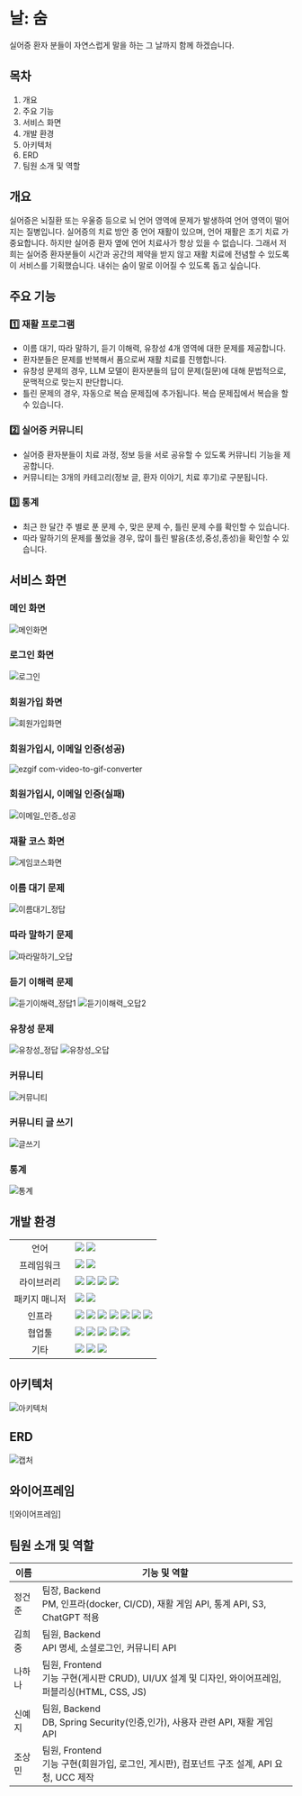 # 날: 숨
실어증 환자 분들이 자연스럽게 말을 하는 그 날까지 함께 하겠습니다.

## 목차
1. 개요
2. 주요 기능
3. 서비스 화면
4. 개발 환경
5. 아키텍처
6. ERD
7. 팀원 소개 및 역할

## 개요
실어증은 뇌질환 또는 우울증 등으로 뇌 언어 영역에 문제가 발생하여 언어 영역이 떨어지는 질병입니다. 실어증의 치료 방안 중 언어 재활이 있으며, 언어 재활은 조기 치료
가 중요합니다. 하지만 실어증 환자 옆에 언어 치료사가 항상 있을 수 없습니다. 그래서 저희는 실어증 환자분들이 시간과 공간의 제약을 받지 않고 재활 치료에 전념할 수 있도록
이 서비스를 기획했습니다. 내쉬는 숨이 말로 이어질 수 있도록 돕고 싶습니다.

## 주요 기능
### 1️⃣ 재활 프로그램
- 이름 대기, 따라 말하기, 듣기 이해력, 유창성 4개 영역에 대한 문제를 제공합니다.
- 환자분들은 문제를 반복해서 품으로써 재활 치료를 진행합니다.
- 유창성 문제의 경우, LLM 모델이 환자분들의 답이 문제(질문)에 대해 문법적으로, 문맥적으로 맞는지 판단합니다.
- 틀린 문제의 경우, 자동으로 복습 문제집에 추가됩니다. 복습 문제집에서 복습을 할 수 있습니다.
### 2️⃣ 실어증 커뮤니티
- 실어증 환자분들이 치료 과정, 정보 등을 서로 공유할 수 있도록 커뮤니티 기능을 제공합니다.
- 커뮤니티는 3개의 카테고리(정보 글, 환자 이야기, 치료 후기)로 구분됩니다.
### 3️⃣ 통계
- 최근 한 달간 주 별로 푼 문제 수, 맞은 문제 수, 틀린 문제 수를 확인할 수 있습니다.
- 따라 말하기의 문제를 풀었을 경우, 많이 틀린 발음(초성,중성,종성)을 확인할 수 있습니다.

## 서비스 화면
### 메인 화면
![메인화면](https://github.com/gunjoon98/readme/assets/48176143/42c6119c-bf8b-4458-b7bf-730fc976a98e)

### 로그인 화면
![로그인](https://github.com/gunjoon98/readme/assets/48176143/9c1b2083-9805-452b-b94c-3e8574eada25)

### 회원가입 화면
![회원가입화면](https://github.com/gunjoon98/readme/assets/48176143/dfb9e225-87c4-4b70-b21f-208016a0e9ab)

### 회원가입시, 이메일 인증(성공)
![ezgif com-video-to-gif-converter](https://github.com/gunjoon98/readme/assets/48176143/f9f2ce6c-f2e3-4e49-bb93-0186fdbe3675)

### 회원가입시, 이메일 인증(실패)
![이메일_인증_성공](https://github.com/gunjoon98/readme/assets/48176143/5315e387-ec2d-4557-8a9e-d29a42309920)

### 재활 코스 화면
![게임코스화면](https://github.com/gunjoon98/readme/assets/48176143/8fad01ea-738e-4e9d-b520-dc701a0016d9)

### 이름 대기 문제
![이름대기_정답](https://github.com/gunjoon98/readme/assets/48176143/22aee4b9-d4fe-4f6b-b5f7-b6dd09f74abf)

### 따라 말하기 문제
![따라말하기_오답](https://github.com/gunjoon98/readme/assets/48176143/f1d726eb-0a57-47db-8856-33f11645af89)

### 듣기 이해력 문제
![듣기이해력_정답1](https://github.com/gunjoon98/readme/assets/48176143/1952ba3d-25e0-419d-bfaf-d93e1602f8a6)
![듣기이해력_오답2](https://github.com/gunjoon98/readme/assets/48176143/31699d60-d263-4cc7-a7cb-551ef5976969)

### 유창성 문제
![유창성_정답](https://github.com/gunjoon98/readme/assets/48176143/9063e1b9-f2ae-469c-b03f-a9fc6541fdf4)
![유창성_오답](https://github.com/gunjoon98/readme/assets/48176143/cf4016d4-d1e6-4241-9659-c72dc1a2b0b3)

### 커뮤니티
![커뮤니티](https://github.com/gunjoon98/readme/assets/48176143/f33836d2-92a0-4a81-b14f-eaee0ec1efa4)

### 커뮤니티 글 쓰기
![글쓰기](https://github.com/gunjoon98/readme/assets/48176143/a44db758-1efe-42f0-8148-3450863e6d0d)

### 통계
![통계](https://github.com/gunjoon98/readme/assets/48176143/81d6b864-defa-4e23-9b20-f5587ee818e2)

## 개발 환경
<table>
<tr>
 <td align="center">언어</td>
 <td>
  <img src="https://img.shields.io/badge/JavaScript-F7DF1E?style=for-the-badge&logo=JavaScript&logoColor=ffffff"/>
  <img src="https://img.shields.io/badge/Java-orange?style=for-the-badge&logo=Java&logoColor=white"/>
 </td>
</tr>
<tr>
 <td align="center">프레임워크</td>
 <td>
  <img src="https://img.shields.io/badge/Spring-6DB33F?style=for-the-badge&logo=Spring&logoColor=ffffff"/>
	<img src="https://img.shields.io/badge/Vue-61DAFB?style=for-the-badge&logo=vuedotjs&logoColor=ffffff"/>
 </td>
</tr>
<tr>
 <td align="center">라이브러리</td>
 <td>  
  <img src="https://img.shields.io/badge/SpringBoot-6DB33F?style=for-the-badge&logo=SpringBoot&logoColor=ffffff"/>
  <img src="https://img.shields.io/badge/springsecurity-6DB33F?style=for-the-badge&logo=springsecurity&logoColor=ffffff"/>
  <img src="https://img.shields.io/badge/jwt-6DB33F?style=for-the-badge&logo=jwt&logoColor=ffffff"/>
  <img src="https://img.shields.io/badge/gpt-6DB33F?style=for-the-badge&logo=gpt&logoColor=ffffff"/>
 </td>
</tr>
<tr>
 <td align="center">패키지 매니저</td>
 <td>
    <img src="https://img.shields.io/badge/npm-CB3837?style=for-the-badge&logo=npm&logoColor=white">
    <img src="https://img.shields.io/badge/maven-02303A?style=for-the-badge&logo=maven&logoColor=white">
</td>
</tr>
<tr>
 <td align="center">인프라</td>
 <td>
  <img src="https://img.shields.io/badge/MYSQL-4479A1?style=for-the-badge&logo=MYSQL&logoColor=ffffff"/>
  <img src="https://img.shields.io/badge/mongodb-47A248?style=for-the-badge&logo=mongodb&logoColor=ffffff"/>
  <img src="https://img.shields.io/badge/amazonaws-232F3E?style=for-the-badge&logo=amazonaws&logoColor=ffffff"/>
  <img src="https://img.shields.io/badge/amazons3-569A31?style=for-the-badge&logo=amazons3&logoColor=ffffff"/>
  <img src="https://img.shields.io/badge/docker-2496ED?style=for-the-badge&logo=docker&logoColor=ffffff"/>
  <img src="https://img.shields.io/badge/jenkins-D24939?style=for-the-badge&logo=jenkins&logoColor=ffffff"/>
  <img src="https://img.shields.io/badge/sonarQube-181717?style=for-the-badge&logo=sonarqube&logoColor=ffffff"/>
 </td>
</tr>
<tr>
 <td align="center">협업툴</td>
 <td>
  <img src="https://img.shields.io/badge/Git-F05032?style=for-the-badge&logo=Git&logoColor=white"/>
  <img src="https://img.shields.io/badge/GitHub-181717?style=for-the-badge&logo=GitHub&logoColor=white"/> 
  <img src="https://img.shields.io/badge/Gitlab-FC6D26?style=for-the-badge&logo=Gitlab&logoColor=white"/> 
  <img src="https://img.shields.io/badge/Mattermost-0058CC?style=for-the-badge&logo=Mattermost&logoColor=white"/> 
  <img src="https://img.shields.io/badge/jira-0052CC?style=for-the-badge&logo=jira&logoColor=white"/>
 </td>
</tr>
<tr>
 <td align="center">기타</td>
 <td>
  <img src="https://img.shields.io/badge/Figma-F24E1E?style=for-the-badge&logo=Figma&logoColor=white"/>
  <img src="https://img.shields.io/badge/Notion-000000?style=for-the-badge&logo=Notion&logoColor=white"/> 
  <img src="https://img.shields.io/badge/postman-FF6C37?style=for-the-badge&logo=postman&logoColor=white"/>
 </td>
</tr>
</table>

## 아키텍처
![아키텍처](https://github.com/gunjoon98/readme/assets/48176143/5d6b12ef-c2b9-4c05-8a80-52c1be3f898d)

## ERD
![캡처](https://github.com/gunjoon98/readme/assets/48176143/ff3702d6-b316-47f2-9b9e-98175a89c009)

## 와이어프레임
![와이어프레임]


## 팀원 소개 및 역할
| 이름   | 기능 및 역할 |
| ----|--------------------------------------------------------------------------- |
| 정건준 |  팀장, Backend </br> PM, 인프라(docker, CI/CD), 재활 게임 API, 통계 API, S3, ChatGPT 적용|
| 김희중 |  팀원, Backend </br> API 명세, 소셜로그인, 커뮤니티 API
| 나하나 |  팀원, Frontend </br> 기능 구현(게시판 CRUD), UI/UX 설계 및 디자인, 와이어프레임, 퍼블리싱(HTML, CSS, JS) |
| 신예지 |  팀원, Backend </br> DB, Spring Security(인증,인가), 사용자 관련 API, 재활 게임 API |
| 조상민 |  팀원, Frontend </br> 기능 구현(회원가입, 로그인, 게시판), 컴포넌트 구조 설계, API 요청, UCC 제작|
